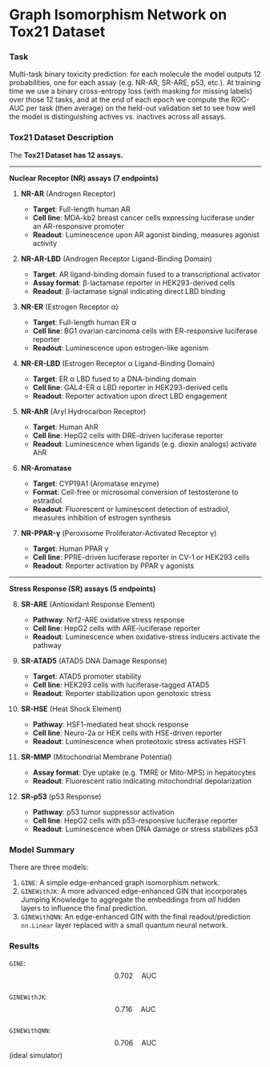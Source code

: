# Graph Isomorphism Network on Tox21 Dataset
### Task
Multi-task binary toxicity prediction: for each molecule the model outputs 12 probabilities, one for each assay (e.g. NR-AR, SR-ARE, p53, etc.). At training time we use a binary cross-entropy loss (with masking for missing labels) over those 12 tasks, and at the end of each epoch we compute the ROC-AUC per task (then average) on the held-out validation set to see how well the model is distinguishing actives vs. inactives across all assays.

### Tox21 Dataset Description
The **Tox21 Dataset has $12$ assays.**  

---

**Nuclear Receptor (NR) assays (7 endpoints)**

1. **NR-AR** (Androgen Receptor)  
   - **Target**: Full-length human AR  
   - **Cell line**: MDA-kb2 breast cancer cells expressing luciferase under an AR-responsive promoter  
   - **Readout**: Luminescence upon AR agonist binding, measures agonist activity  

2. **NR-AR-LBD** (Androgen Receptor Ligand-Binding Domain)  
   - **Target**: AR ligand-binding domain fused to a transcriptional activator  
   - **Assay format**: β-lactamase reporter in HEK293-derived cells  
   - **Readout**: β-lactamase signal indicating direct LBD binding  

3. **NR-ER** (Estrogen Receptor α)  
   - **Target**: Full-length human ER α  
   - **Cell line**: BG1 ovarian carcinoma cells with ER-responsive luciferase reporter  
   - **Readout**: Luminescence upon estrogen-like agonism  

4. **NR-ER-LBD** (Estrogen Receptor α Ligand-Binding Domain)  
   - **Target**: ER α LBD fused to a DNA-binding domain  
   - **Cell line**: GAL4-ER α LBD reporter in HEK293-derived cells  
   - **Readout**: Reporter activation upon direct LBD engagement  

5. **NR-AhR** (Aryl Hydrocarbon Receptor)  
   - **Target**: Human AhR  
   - **Cell line**: HepG2 cells with DRE-driven luciferase reporter  
   - **Readout**: Luminescence when ligands (e.g. dioxin analogs) activate AhR  

6. **NR-Aromatase**  
   - **Target**: CYP19A1 (Aromatase enzyme)  
   - **Format**: Cell-free or microsomal conversion of testosterone to estradiol  
   - **Readout**: Fluorescent or luminescent detection of estradiol, measures inhibition of estrogen synthesis  

7. **NR-PPAR-γ** (Peroxisome Proliferator-Activated Receptor γ)  
   - **Target**: Human PPAR γ  
   - **Cell line**: PPRE-driven luciferase reporter in CV-1 or HEK293 cells  
   - **Readout**: Reporter activation by PPAR γ agonists  

---

**Stress Response (SR) assays (5 endpoints)**

8. **SR-ARE** (Antioxidant Response Element)  
   - **Pathway**: Nrf2-ARE oxidative stress response  
   - **Cell line**: HepG2 cells with ARE-luciferase reporter  
   - **Readout**: Luminescence when oxidative-stress inducers activate the pathway  

9. **SR-ATAD5** (ATAD5 DNA Damage Response)  
   - **Target**: ATAD5 promoter stability  
   - **Cell line**: HEK293 cells with luciferase-tagged ATAD5  
   - **Readout**: Reporter stabilization upon genotoxic stress  

10. **SR-HSE** (Heat Shock Element)  
    - **Pathway**: HSF1-mediated heat shock response  
    - **Cell line**: Neuro-2a or HEK cells with HSE-driven reporter  
    - **Readout**: Luminescence when proteotoxic stress activates HSF1  

11. **SR-MMP** (Mitochondrial Membrane Potential)  
    - **Assay format**: Dye uptake (e.g. TMRE or Mito-MPS) in hepatocytes  
    - **Readout**: Fluorescent ratio indicating mitochondrial depolarization  

12. **SR-p53** (p53 Response)  
    - **Pathway**: p53 tumor suppressor activation  
    - **Cell line**: HepG2 cells with p53-responsive luciferase reporter  
    - **Readout**: Luminescence when DNA damage or stress stabilizes p53  


### Model Summary
There are three models:
1. `GINE`: A simple edge-enhanced graph isomorphism network.
2. `GINEWithJK`: A more advanced edge-enhanced GIN that incorporates Jumping Knowledge to aggregate the embeddings from *all* hidden layers to influence the final prediction.
3. `GINEWithQNN`: An edge-enhanced GIN with the final readout/prediction ``nn.Linear`` layer replaced with a small quantum neural network.

### Results
`GINE`: $$0.702 \quad\text{AUC}$$       
`GINEWithJK`: $$0.716 \quad\text{AUC}$$          
`GINEWithQNN`: $$0.706 \quad\text{AUC}$$ (ideal simulator)
